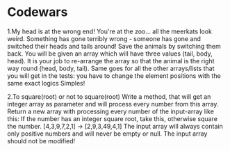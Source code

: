 # Codewars

1.My head is at the wrong end!
You're at the zoo... all the meerkats look weird. Something has gone terribly wrong - someone has gone and switched their heads and tails around!
Save the animals by switching them back. You will be given an array which will have three values (tail, body, head). It is your job to re-arrange the array so that the animal is the right way round (head, body, tail).
Same goes for all the other arrays/lists that you will get in the tests: you have to change the element positions with the same exact logics
Simples!

2.To square(root) or not to square(root)
Write a method, that will get an integer array as parameter and will process every number from this array.
Return a new array with processing every number of the input-array like this:
If the number has an integer square root, take this, otherwise square the number.
[4,3,9,7,2,1] -> [2,9,3,49,4,1]
The input array will always contain only positive numbers and will never be empty or null.
The input array should not be modified!
